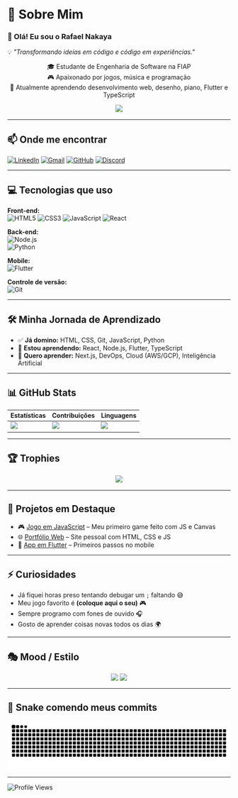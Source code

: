 <font face="Courier New"></font>

# 💫 Sobre Mim
### 👋 Olá! Eu sou o Rafael Nakaya  
💡 *"Transformando ideias em código e código em experiências."*

<div align="center">
  🎓 Estudante de Engenharia de Software na FIAP <br>
  🎮 Apaixonado por jogos, música e programação <br>
  🌱 Atualmente aprendendo desenvolvimento web, desenho, piano, Flutter e TypeScript  
</div>

<p align="center">
  <img src="https://media2.giphy.com/media/YyKPbc5OOTSQE/giphy.gif" width="200" />
</p>

---

## 📫 Onde me encontrar
[![LinkedIn](https://img.shields.io/badge/LinkedIn-%230077B5.svg?style=for-the-badge&logo=linkedin&logoColor=white)](https://www.linkedin.com/in/rafael-nakaya-548564355/)
[![Gmail](https://img.shields.io/badge/Gmail-D14836.svg?style=for-the-badge&logo=gmail&logoColor=white)](mailto:seuemail@gmail.com)
[![GitHub](https://img.shields.io/badge/GitHub-100000.svg?style=for-the-badge&logo=github&logoColor=white)](https://github.com/rflnky)
[![Discord](https://img.shields.io/badge/Discord-5865F2.svg?style=for-the-badge&logo=discord&logoColor=white)](https://discordapp.com/users/SEU_ID)

---

## 💻 Tecnologias que uso

**Front-end:**  
![HTML5](https://img.shields.io/badge/html5-%23E34F26.svg?style=for-the-badge&logo=html5&logoColor=white) 
![CSS3](https://img.shields.io/badge/css3-%231572B6.svg?style=for-the-badge&logo=css3&logoColor=white) 
![JavaScript](https://img.shields.io/badge/javascript-%23323330.svg?style=for-the-badge&logo=javascript&logoColor=%23F7DF1E) 
![React](https://img.shields.io/badge/react-%2320232a.svg?style=for-the-badge&logo=react&logoColor=%2361DAFB)  

**Back-end:**  
![Node.js](https://img.shields.io/badge/node.js-6DA55F?style=for-the-badge&logo=node.js&logoColor=white)  
![Python](https://img.shields.io/badge/python-3670A0?style=for-the-badge&logo=python&logoColor=ffdd54)  

**Mobile:**  
![Flutter](https://img.shields.io/badge/Flutter-%2302569B.svg?style=for-the-badge&logo=Flutter&logoColor=white)  

**Controle de versão:**  
![Git](https://img.shields.io/badge/git-%23F05033.svg?style=for-the-badge&logo=git&logoColor=white)  

---

## 🛠️ Minha Jornada de Aprendizado
- ✅ **Já domino:** HTML, CSS, Git, JavaScript, Python  
- 🚀 **Estou aprendendo:** React, Node.js, Flutter, TypeScript  
- 🌟 **Quero aprender:** Next.js, DevOps, Cloud (AWS/GCP), Inteligência Artificial  

---

## 📊 GitHub Stats
<div align="center">

| Estatísticas | Contribuições | Linguagens |
|--------------|----------------|------------|
| ![](https://github-readme-stats.vercel.app/api?username=rflnky&theme=dark&hide_border=false&include_all_commits=false&count_private=false) | ![](https://nirzak-streak-stats.vercel.app/?user=rflnky&theme=dark&hide_border=false) | ![](https://github-readme-stats.vercel.app/api/top-langs/?username=rflnky&theme=dark&hide_border=false&include_all_commits=false&count_private=false&layout=compact) |

</div>

---

## 🏆 Trophies
<p align="center">
  <img src="https://github-profile-trophy.vercel.app/?username=rflnky&theme=onedark&row=1&no-frame=true&margin-w=15" />
</p>

---

## 🚀 Projetos em Destaque
- 🎮 [Jogo em JavaScript](https://github.com/rflnky/projeto-jogo) – Meu primeiro game feito com JS e Canvas  
- 🌐 [Portfólio Web](https://github.com/rflnky/portfolio) – Site pessoal com HTML, CSS e JS  
- 📱 [App em Flutter](https://github.com/rflnky/flutter-app) – Primeiros passos no mobile  

---

## ⚡ Curiosidades
- Já fiquei horas preso tentando debugar um `;` faltando 😅  
- Meu jogo favorito é **(coloque aqui o seu)** 🎮  
- Sempre programo com fones de ouvido 🎧  
- Gosto de aprender coisas novas todos os dias 🌍  

---

## 🎭 Mood / Estilo
<p align="center">
  <img src="https://media0.giphy.com/media/PkCDv7CIK8d2M/giphy.gif" width="200" />
  <img src="https://media1.giphy.com/media/WoWm8YzFQJg5i/giphy.gif" width="200" />
</p>

---

## 🐍 Snake comendo meus commits
![snake gif](https://github.com/rflnky/rflnky/blob/output/github-contribution-grid-snake.svg)

---

![Profile Views](https://komarev.com/ghpvc/?username=rflnky&label=Visualizações&color=blue&style=flat)  


